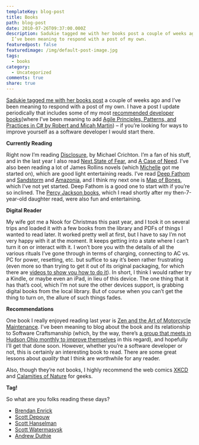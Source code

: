 ```yaml
---
templateKey: blog-post
title: Books
path: blog-post
date: 2010-07-26T09:37:00.000Z
description: Sadukie tagged me with her books post a couple of weeks ago and
  I’ve been meaning to respond with a post of my own.
featuredpost: false
featuredimage: /img/default-post-image.jpg
tags:
  - books
category:
  - Uncategorized
comments: true
share: true
---
```

[Sadukie tagged me with her books post](http://codinggeekette.com/post/Books-Check-Em-Out!.aspx) a couple of weeks ago and I’ve been meaning to respond with a post of my own. I have a post I update periodically that includes some of my most [recommended developer books](http://stevesmithblog.com/blog/favorite-developer-books)(where I’ve been meaning to add [Agile Principles, Patterns, and Practices in C# by Robert and Micah Martin](http://www.amazon.com/gp/product/0131857258?ie=UTF8&tag=aspalliancecom&linkCode=as2&camp=1789&creative=390957&creativeASIN=0131857258)) – if you’re looking for ways to improve yourself as a software developer I would start there.

**Currently Reading**

Right now I’m reading [Disclosure](http://www.amazon.com/gp/product/0345391055?ie=UTF8&tag=aspalliancecom&linkCode=as2&camp=1789&creative=390957&creativeASIN=0345391055), by Michael Crichton. I’m a fan of his stuff, and in the last year I also read [Next](http://www.amazon.com/gp/product/B0017TZKRG?ie=UTF8&tag=aspalliancecom&linkCode=as2&camp=1789&creative=390957&creativeASIN=B0017TZKRG),[State of Fear](http://www.amazon.com/gp/product/0061782661?ie=UTF8&tag=aspalliancecom&linkCode=as2&camp=1789&creative=390957&creativeASIN=0061782661), and [A Case of Need](http://www.amazon.com/gp/product/0451210638?ie=UTF8&tag=aspalliancecom&linkCode=as2&camp=1789&creative=390957&creativeASIN=0451210638). I’ve also been reading a lot of James Rollins novels (which [Michelle](http://greatandsmallblog.com/) got me started on), which are good light entertaining reads. I’ve read [Deep Fathom](http://www.amazon.com/gp/product/0061965820?ie=UTF8&tag=aspalliancecom&linkCode=as2&camp=1789&creative=390957&creativeASIN=0061965820) and [Sandstorm](http://www.amazon.com/gp/product/0060580674?ie=UTF8&tag=aspalliancecom&linkCode=as2&camp=1789&creative=390957&creativeASIN=0060580674) and [Amazonia](http://www.amazon.com/gp/product/0061965839?ie=UTF8&tag=aspalliancecom&linkCode=as2&camp=1789&creative=390957&creativeASIN=0061965839), and I think my next one is [Map of Bones](http://www.amazon.com/gp/product/0060765240?ie=UTF8&tag=aspalliancecom&linkCode=as2&camp=1789&creative=390957&creativeASIN=0060765240), which I’ve not yet started. Deep Fathom is a good one to start with if you’re so inclined. The [Percy Jackson books](http://www.amazon.com/gp/redirect.html?ie=UTF8&location=http%3A%2F%2Fwww.amazon.com%2Fs%3Fie%3DUTF8%26x%3D0%26ref_%3Dnb%5Fsb%5Fnoss%26fsc%3D-1%26ih%3D12%5F5%5F2%5F0%5F0%5F0%5F0%5F0%5F0%5F1.39%5F74%26y%3D0%26field-keywords%3Dpercy%2520jackson%26url%3Dsearch-alias%253Dus-stripbooks-tree&tag=aspalliancecom&linkCode=ur2&camp=1789&creative=39095), which I read shortly after my then-7-year-old daughter read, were also fun and entertaining.

**Digital Reader**

My wife got me a Nook for Christmas this past year, and I took it on several trips and loaded it with a few books from the library and PDFs of things I wanted to read later. It worked pretty well at first, but I have to say I’m not very happy with it at the moment. It keeps getting into a state where I can’t turn it on or interact with it. I won’t bore you with the details of all the various rituals I’ve gone through in terms of charging, connecting to AC vs. PC for power, resetting, etc. but suffice to say it’s been rather frustrating (even more so than trying to get it out of its original packaging, for which there are [videos to show you how to do it](http://nookboards.com/2010/01/07/nook-unboxing)). In short, I think I would rather try a Kindle, or maybe even an iPad, in lieu of this device. The one thing that it has that’s cool, which I’m not sure the other devices support, is grabbing digital books from the local library. But of course when you can’t get the thing to turn on, the allure of such things fades.

**Recommendations**

One book I really enjoyed reading last year is [Zen and the Art of Motorcycle Maintenance](http://www.amazon.com/gp/product/0061673730?ie=UTF8&tag=aspalliancecom&linkCode=as2&camp=1789&creative=390957&creativeASIN=0061673730). I’ve been meaning to blog about the book and its relationship to Software Craftsmanship (which, by the way, there’s [a group that meets in Hudson Ohio monthly to improve themselves](http://hudsonsc.com/) in this regard), and hopefully I’ll get that done soon. However, whether you’re a software developer or not, this is certainly an interesting book to read. There are some great lessons about *quality* that I think are worthwhile for any reader.

Also, though they’re not books, I highly recommend the web comics [XKCD](http://xkcd.com/) and [Calamities of Nature](http://calamitiesofnature.com/) for geeks.

**Tag!**

So what are you folks reading these days?

* [Brendan Enrick](http://brendan.enrick.com/)
* [Scott Depouw](http://scottdepouw.com/)
* [Scott Hanselman](http://www.hanselman.com/blog)
* [Scott Watermasysk](http://scottw.com/)
* [Andrew Duthie](http://blogs.msdn.com/b/gduthie)